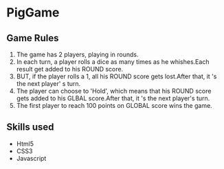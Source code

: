 # PigGame

## Game Rules

1. The game has 2 players, playing in rounds.
2. In each turn, a player rolls a dice as many times as he whishes.Each result get added to his ROUND score.
3. BUT, if the player rolls a 1, all his ROUND score gets lost.After that, it 's the next player' s turn.
4. The player can choose to 'Hold', which means that his ROUND score gets added to his GLBAL score.After that, it 's the next player's turn.
5. The first player to reach 100 points on GLOBAL score wins the game.

## Skills used

* Html5
* CSS3
* Javascript
